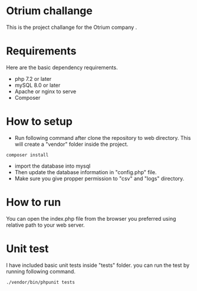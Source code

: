 # Otrium challange

This is the project challange for the Otrium company .

# Requirements

Here are the basic dependency requirements.
- php 7.2 or later
- mySQL 8.0 or later
- Apache or nginx to serve
- Composer


# How to setup

- Run following command after clone the repository to web directory. This will create a "vendor" folder inside the project.
```
composer install 
```

- import the database into mysql
- Then update the database information in "config.php" file.
- Make sure you give propper permission to "csv" and "logs" directory.

# How to run 

You can open the index.php file from the browser you preferred using relative path to your web server.

# Unit test

I have included basic unit tests inside "tests" folder. you can run the test by running following command.
```
./vendor/bin/phpunit tests
```